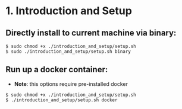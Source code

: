 # 1. Introduction and Setup
## Directly install to current machine via binary:
```
$ sudo chmod +x ./introduction_and_setup/setup.sh
$ sudo ./introduction_and_setup/setup.sh binary
```

## Run up a docker container:
- **Note**: this options require pre-installed docker

```
$ sudo chmod +x ./introduction_and_setup/setup.sh
$ ./introduction_and_setup/setup.sh docker
```
